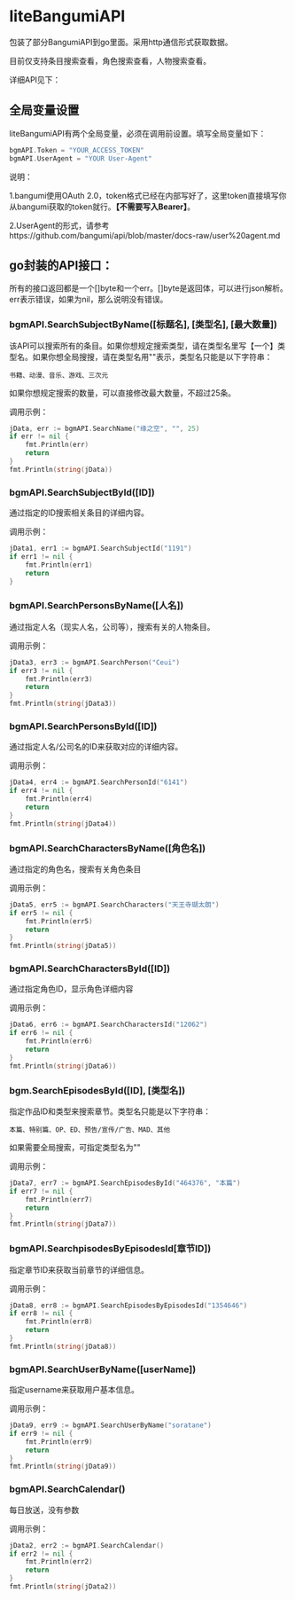 # liteBangumiAPI

包装了部分BangumiAPI到go里面。采用http通信形式获取数据。

目前仅支持条目搜索查看，角色搜索查看，人物搜索查看。

详细API见下：

## 全局变量设置

liteBangumiAPI有两个全局变量，必须在调用前设置。填写全局变量如下：

``` go
bgmAPI.Token = "YOUR_ACCESS_TOKEN"
bgmAPI.UserAgent = "YOUR User-Agent"
```

说明：

1.bangumi使用OAuth 2.0，token格式已经在内部写好了，这里token直接填写你从bangumi获取的token就行。**【不需要写入Bearer】**。

2.UserAgent的形式，请参考https://github.com/bangumi/api/blob/master/docs-raw/user%20agent.md

## go封装的API接口：

所有的接口返回都是一个[]byte和一个err。[]byte是返回体，可以进行json解析。err表示错误，如果为nil，那么说明没有错误。

### bgmAPI.SearchSubjectByName([标题名], [类型名], [最大数量])

该API可以搜索所有的条目。如果你想规定搜索类型，请在类型名里写【一个】类型名。如果你想全局搜搜，请在类型名用""表示，类型名只能是以下字符串：

```
书籍、动漫、音乐、游戏、三次元
```

如果你想规定搜索的数量，可以直接修改最大数量，不超过25条。

调用示例：

```go
jData, err := bgmAPI.SearchName("缘之空", "", 25)
if err != nil {
	fmt.Println(err)
	return
}
fmt.Println(string(jData))
```

###  bgmAPI.SearchSubjectById([ID])

通过指定的ID搜索相关条目的详细内容。

调用示例：

``` go
jData1, err1 := bgmAPI.SearchSubjectId("1191")
if err1 != nil {
	fmt.Println(err1)
	return
}
```

### bgmAPI.SearchPersonsByName([人名])

通过指定人名（现实人名，公司等），搜索有关的人物条目。

调用示例：

``` go
jData3, err3 := bgmAPI.SearchPerson("Ceui")
if err3 != nil {
	fmt.Println(err3)
	return
}
fmt.Println(string(jData3))
```

### bgmAPI.SearchPersonsById([ID])

通过指定人名/公司名的ID来获取对应的详细内容。

调用示例：

```go
jData4, err4 := bgmAPI.SearchPersonId("6141")
if err4 != nil {
	fmt.Println(err4)
	return
}
fmt.Println(string(jData4))
```

### bgmAPI.SearchCharactersByName([角色名])

通过指定的角色名，搜索有关角色条目

调用示例：

```go
jData5, err5 := bgmAPI.SearchCharacters("天王寺瑚太朗")
if err5 != nil {
	fmt.Println(err5)
	return
}
fmt.Println(string(jData5))
```

### bgmAPI.SearchCharactersById([ID])

通过指定角色ID，显示角色详细内容

调用示例：

```go
jData6, err6 := bgmAPI.SearchCharactersId("12062")
if err6 != nil {
	fmt.Println(err6)
	return
}
fmt.Println(string(jData6))
```

### bgm.SearchEpisodesById([ID], [类型名])

指定作品ID和类型来搜索章节。类型名只能是以下字符串：

```
本篇、特别篇、OP、ED、预告/宣传/广告、MAD、其他
```

如果需要全局搜索，可指定类型名为""

调用示例：

``` go
jData7, err7 := bgmAPI.SearchEpisodesById("464376", "本篇")
if err7 != nil {
	fmt.Println(err7)
	return
}
fmt.Println(string(jData7))
```

### bgmAPI.SearchpisodesByEpisodesId[章节ID])

指定章节ID来获取当前章节的详细信息。

调用示例：

```go
jData8, err8 := bgmAPI.SearchEpisodesByEpisodesId("1354646")
if err8 != nil {
	fmt.Println(err8)
	return
}
fmt.Println(string(jData8))
```

### bgmAPI.SearchUserByName([userName])

指定username来获取用户基本信息。

调用示例：

```go
jData9, err9 := bgmAPI.SearchUserByName("soratane")
if err9 != nil {
	fmt.Println(err9)
	return
}
fmt.Println(string(jData9))
```

### bgmAPI.SearchCalendar()

每日放送，没有参数

调用示例：

```go
jData2, err2 := bgmAPI.SearchCalendar()
if err2 != nil {
	fmt.Println(err2)
	return
}
fmt.Println(string(jData2))
```

